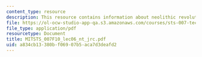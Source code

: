 ```yaml
---
content_type: resource
description: This resource contains information about neolithic revolution.
file: https://ol-ocw-studio-app-qa.s3.amazonaws.com/courses/sts-007-technology-in-history-fall-2010/a834cb13380bf06907b5aca7d3deafd2_MITSTS_007F10_lec06_nt_jrc.pdf
file_type: application/pdf
resourcetype: Document
title: MITSTS_007F10_lec06_nt_jrc.pdf
uid: a834cb13-380b-f069-07b5-aca7d3deafd2
---
```

